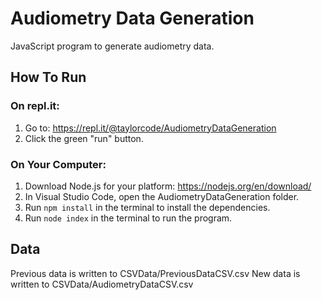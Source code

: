 # Audiometry Data Generation
JavaScript program to generate audiometry data.


## How To Run

### On repl.it:
1. Go to: https://repl.it/@taylorcode/AudiometryDataGeneration
2. Click the green "run" button.

### On Your Computer:
1. Download Node.js for your platform: https://nodejs.org/en/download/
2. In Visual Studio Code, open the AudiometryDataGeneration folder.
3. Run `npm install` in the terminal to install the dependencies.
4. Run `node index` in the terminal to run the program.


## Data
Previous data is written to CSVData/PreviousDataCSV.csv
New data is written to CSVData/AudiometryDataCSV.csv
